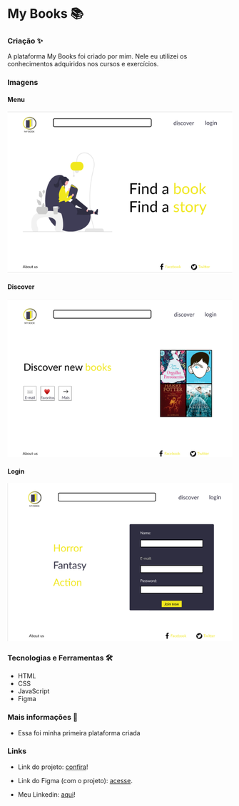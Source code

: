 # My Books 📚
 
### Criação ✨
 
A plataforma My Books foi criado por mim. Nele eu utilizei os conhecimentos adquiridos nos cursos e exercícios. 

### Imagens

#### Menu

![Thumbnail:](https://github.com/suzanadossantos/my_books/blob/main/imagens_projeto/menu.png)

#### Discover

![Thumbnail:](https://github.com/suzanadossantos/my_books/blob/main/imagens_projeto/discover.png)

#### Login

![Thumbnail:](https://github.com/suzanadossantos/my_books/blob/main/imagens_projeto/login.png)

### Tecnologias e Ferramentas 🛠️
 
- HTML
- CSS
- JavaScript
- Figma

### Mais informações 🤔

- Essa foi minha primeira plataforma criada

### Links

- Link do projeto: <a href="https://suzanadossantos.github.io/my_books">confira</a>!

- Link do Figma (com o projeto): <a href="https://www.figma.com/file/PpoPB4ZUYlaqxc6FguvtnO/my_books?node-id=0%3A1">acesse</a>.

- Meu Linkedin: <a href="https://www.linkedin.com/in/suzana-dos-santos-dev/">aqui</a>!
